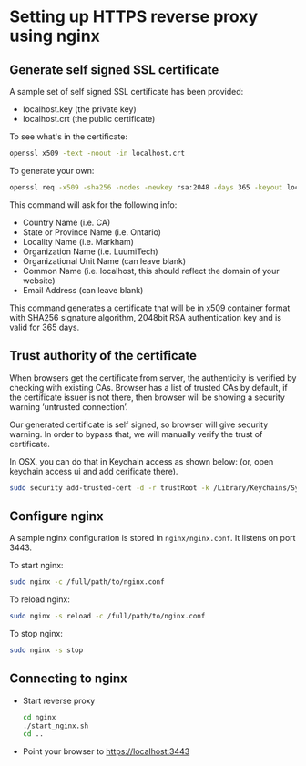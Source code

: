 # Setting up HTTPS reverse proxy using nginx

## Generate self signed SSL certificate

A sample set of self signed SSL certificate has been provided:

- localhost.key (the private key)
- localhost.crt (the public certificate)

To see what's in the certificate:

```bash
openssl x509 -text -noout -in localhost.crt
```

To generate your own:

```bash
openssl req -x509 -sha256 -nodes -newkey rsa:2048 -days 365 -keyout localhost.key -out localhost.crt
```

This command will ask for the following info:

- Country Name (i.e. CA)
- State or Province Name (i.e. Ontario)
- Locality Name (i.e. Markham)
- Organization Name (i.e. LuumiTech)
- Organizational Unit Name (can leave blank)
- Common Name (i.e. localhost, this should reflect the domain of your website)
- Email Address (can leave blank)

This command generates a certificate that will be in x509 container format with SHA256 signature algorithm, 2048bit RSA authentication key and is valid for 365 days.

## Trust authority of the certificate

When browsers get the certificate from server, the authenticity is verified by checking with existing CAs. Browser has a list of trusted CAs by default, if the certificate issuer is not there, then browser will be showing a security warning ‘untrusted connection’.

Our generated certificate is self signed, so browser will give security warning. In order to bypass that, we will manually verify the trust of certificate.

In OSX, you can do that in Keychain access as shown below: (or, open keychain access ui and add cerificate there).

```bash
sudo security add-trusted-cert -d -r trustRoot -k /Library/Keychains/System.keychain /path/to/file/localhost.crt
```

## Configure nginx

A sample nginx configuration is stored in `nginx/nginx.conf`. It listens on port 3443.

To start nginx:

```bash
sudo nginx -c /full/path/to/nginx.conf
```

To reload nginx:

```bash
sudo nginx -s reload -c /full/path/to/nginx.conf
```

To stop nginx:

```bash
sudo nginx -s stop
```

## Connecting to nginx

- Start reverse proxy

  ```sh
  cd nginx
  ./start_nginx.sh
  cd ..
  ```

- Point your browser to <https://localhost:3443>
